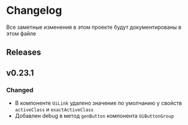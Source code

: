# Changelog

Все заметные изменения в этом проекте будут документированы в этом файле

## Releases

## v0.23.1

### Changed

* В компоненте `UiLink` удалено значение по умолчанию у свойств `activeClass` и `exactActiveClass`
* Добавлен debug в метод `genButton` компонента `UiButtonGroup`
